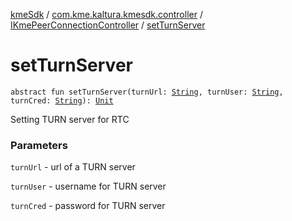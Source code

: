 [kmeSdk](../../index.md) / [com.kme.kaltura.kmesdk.controller](../index.md) / [IKmePeerConnectionController](index.md) / [setTurnServer](./set-turn-server.md)

# setTurnServer

`abstract fun setTurnServer(turnUrl: `[`String`](https://kotlinlang.org/api/latest/jvm/stdlib/kotlin/-string/index.html)`, turnUser: `[`String`](https://kotlinlang.org/api/latest/jvm/stdlib/kotlin/-string/index.html)`, turnCred: `[`String`](https://kotlinlang.org/api/latest/jvm/stdlib/kotlin/-string/index.html)`): `[`Unit`](https://kotlinlang.org/api/latest/jvm/stdlib/kotlin/-unit/index.html)

Setting TURN server for RTC

### Parameters

`turnUrl` - url of a TURN server

`turnUser` - username for TURN server

`turnCred` - password for TURN server